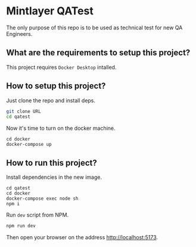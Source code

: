 # Mintlayer QATest
The only purpose of this repo is to be used as technical test for new QA Engineers.


## What are the requirements to setup this project?
This project requires `Docker Desktop` intalled.


## How to setup this project?
Just clone the repo and install deps.

```bash
git clone URL
cd qatest
```

Now it's time to turn on the docker machine.

```
cd docker
docker-compose up
```

## How to run this project?

Install dependencies in the new image.

```
cd qatest
cd docker
docker-compose exec node sh
npm i
```

Run `dev` script from NPM.

```bash
npm run dev
```

Then open your browser on the address [http://localhost:5173](http://localhost:5173).
